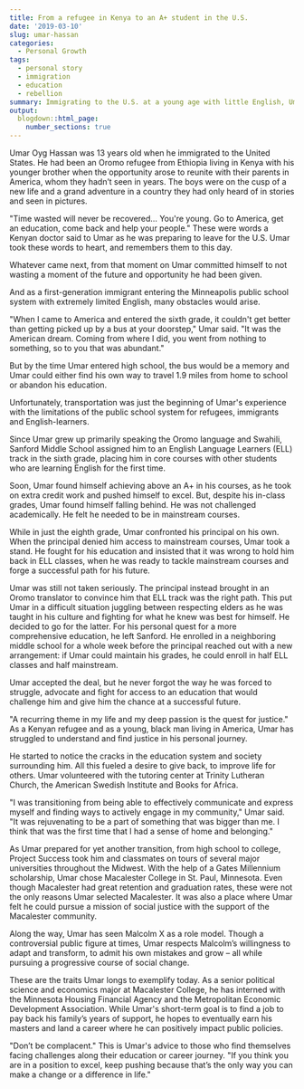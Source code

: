 ```yaml
---
title: From a refugee in Kenya to an A+ student in the U.S.
date: '2019-03-10'
slug: umar-hassan
categories:
  - Personal Growth
tags:
  - personal story
  - immigration
  - education
  - rebellion
summary: Immigrating to the U.S. at a young age with little English, Umar faced many challenges, from having to make himself feel at home in an absolutely foreign place to confronting his principal in order to receive the education that he deserved. These obstacles did not hold Umar back. Umar adapted, persisted, and rose to the occasion. How did he do it? Continue reading to find out.
output:
  blogdown::html_page:
    number_sections: true
---
```


Umar Oyg Hassan was 13 years old when he immigrated to the United States. He had been an Oromo refugee from Ethiopia living in Kenya with his younger brother when the opportunity arose to reunite with their parents in America, whom they hadn’t seen in years. The boys were on the cusp of a new life and a grand adventure in a country they had only heard of in stories and seen in pictures.

"Time wasted will never be recovered… You're young. Go to America, get an education, come back and help your people." These were words a Kenyan doctor said to Umar as he was preparing to leave for the U.S. Umar took these words to heart, and remembers them to this day. 

Whatever came next, from that moment on Umar committed himself to not wasting a moment of the future and opportunity he had been given. 

And as a first-generation immigrant entering the Minneapolis public school system with extremely limited English, many obstacles would arise. 

"When I came to America and entered the sixth grade, it couldn't get better than getting picked up by a bus at your doorstep," Umar said. "It was the American dream. Coming from where I did, you went from nothing to something, so to you that was abundant."

But by the time Umar entered high school, the bus would be a memory and Umar could either find his own way to travel 1.9 miles from home to school or abandon his education.

Unfortunately, transportation was just the beginning of Umar's experience with the limitations of the public school system for refugees, immigrants and English-learners.

Since Umar grew up primarily speaking the Oromo language and Swahili, Sanford Middle School assigned him to an English Language Learners (ELL) track in the sixth grade, placing him in core courses with other students who are learning English for the first time.

Soon, Umar found himself achieving above an A+ in his courses, as he took on extra credit work and pushed himself to excel. But, despite his in-class grades, Umar found himself falling behind. He was not challenged academically. He felt he needed to be in mainstream courses. 

While in just the eighth grade, Umar confronted his principal on his own. When the principal denied him access to mainstream courses, Umar took a stand. He fought for his education and insisted that it was wrong to hold him back in ELL classes, when he was ready to tackle mainstream courses and forge a successful path for his future. 

Umar was still not taken seriously. The principal instead brought in an Oromo translator to convince him that ELL track was the right path. This put Umar in a difficult situation juggling between respecting elders as he was taught in his culture and fighting for what he knew was best for himself. He decided to go for the latter. For his personal quest for a more comprehensive education, he left Sanford. He enrolled in a neighboring middle school for a whole week before the principal reached out with a new arrangement: if Umar could maintain his grades, he could enroll in half ELL classes and half mainstream.

Umar accepted the deal, but he never forgot the way he was forced to struggle, advocate and fight for access to an education that would challenge him and give him the chance at a successful future.

"A recurring theme in my life and my deep passion is the quest for justice." As a Kenyan refugee and as a young, black man living in America, Umar has struggled to understand and find justice in his personal journey. 

He started to notice the cracks in the education system and society surrounding him. All this fueled a desire to give back, to improve life for others. Umar volunteered with the tutoring center at Trinity Lutheran Church, the American Swedish Institute and Books for Africa. 

"I was transitioning from being able to effectively communicate and express myself and finding ways to actively engage in my community," Umar said. "It was rejuvenating to be a part of something that was bigger than me. I think that was the first time that I had a sense of home and belonging."

As Umar prepared for yet another transition, from high school to college, Project Success took him and classmates on tours of several major universities throughout the Midwest. With the help of a Gates Millennium scholarship, Umar chose Macalester College in St. Paul, Minnesota. Even though Macalester had great retention and graduation rates, these were not the only reasons Umar selected Macalester. It was also a place where Umar felt he could pursue a mission of social justice with the support of the Macalester community. 

Along the way, Umar has seen Malcolm X as a role model. Though a controversial public figure at times, Umar respects Malcolm’s willingness to adapt and transform, to admit his own mistakes and grow – all while pursuing a progressive course of social change.

These are the traits Umar longs to exemplify today. As a senior political science and economics major at Macalester College, he has interned with the Minnesota Housing Financial Agency and the Metropolitan Economic Development Association. While Umar's short-term goal is to find a job to pay back his family’s years of support, he hopes to eventually earn his masters and land a career where he can positively impact public policies.

"Don’t be complacent." This is Umar's advice to those who find themselves facing challenges along their education or career journey. "If you think you are in a position to excel, keep pushing because that’s the only way you can make a change or a difference in life."